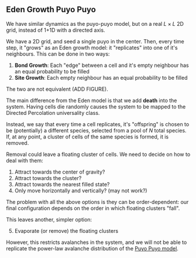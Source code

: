 ## Eden Growth Puyo Puyo

We have similar dynamics as the puyo-puyo model, but on a real $L\times L$ 2D grid, instead of 1+1D with a directed axis.

We have a 2D grid, and seed a single puyo in the center. Then, every time step, it "grows" as an Eden growth model: it "replicates" into one of it's neighbours. This can be done in two ways:

1. **Bond Growth**: Each "edge" between a cell and it's empty neighbour has an equal probability to be filled
2. **Site Growth**: Each empty neighbour has an equal probability to be filled

The two are not equivalent (ADD FIGURE).

The main difference from the Eden model is that we add **death** into the system. Having cells die randomly causes the system to be mapped to the Directed Percolation universality class.

Instead, we say that every time a cell replicates, it's "offspring" is chosen to be (potentially) a different species, selected from a pool of $N$ total species. If, at any point, a cluster of cells of the same species is formed, it is removed.

Removal could leave a floating cluster of cells. We need to decide on how to deal with them:
1. Attract towards the center of gravity?
2. Attract towards the cluster?
3. Attract towards the nearest filled state?
4. Only move horizontally and vertically? (may not work?)

The problem with all the above options is they can be order-dependent: our final configuration depends on the order in which floating clusters "fall".

This leaves another, simpler option:

5. Evaporate (or remove) the floating clusters

However, this restricts avalanches in the system, and we will not be able to replicate the power-law avalanche distribution of the [Puyo Puyo model](../puyopuyo/periodicCpp/).

